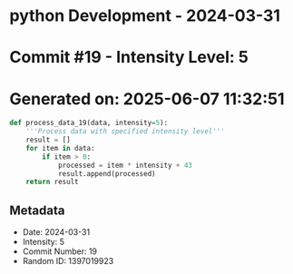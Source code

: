 ﻿# python Development - 2024-03-31
# Commit #19 - Intensity Level: 5
# Generated on: 2025-06-07 11:32:51
```python
def process_data_19(data, intensity=5):
    '''Process data with specified intensity level'''
    result = []
    for item in data:
        if item > 0:
            processed = item * intensity + 43
            result.append(processed)
    return result
```
## Metadata
- Date: 2024-03-31
- Intensity: 5
- Commit Number: 19
- Random ID: 1397019923
